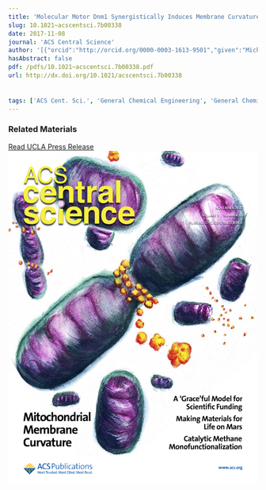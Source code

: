 ```yaml
---
title: 'Molecular Motor Dnm1 Synergistically Induces Membrane Curvature To Facilitate Mitochondrial Fission'
slug: 10.1021~acscentsci.7b00338
date: 2017-11-08
journal: 'ACS Central Science'
author: '[{"orcid":"http://orcid.org/0000-0003-1613-9501","given":"Michelle W.","family":"Lee","isGerard":false,"isMember":true,"isFirst":false,"isCorresponding":false},{"orcid":"http://orcid.org/0000-0001-5144-2552","given":"Ernest Y.","family":"Lee","isGerard":false,"isMember":true,"isFirst":false,"isCorresponding":false},{"orcid":"http://orcid.org/0000-0002-3310-3992","given":"Ghee Hwee","family":"Lai","isGerard":false,"isMember":true,"isFirst":false,"isCorresponding":false},{"given":"Nolan W.","family":"Kennedy","isGerard":false,"isMember":false,"isFirst":false,"isCorresponding":false},{"orcid":"http://orcid.org/0000-0002-1445-6522","given":"Ammon E.","family":"Posey","isGerard":false,"isMember":false,"isFirst":false,"isCorresponding":false},{"orcid":"http://orcid.org/0000-0001-5074-0304","given":"Wujing","family":"Xian","isGerard":false,"isMember":true,"isFirst":false,"isCorresponding":false},{"orcid":"http://orcid.org/0000-0002-8829-9726","given":"Andrew L.","family":"Ferguson","isGerard":false,"isMember":false,"isFirst":false,"isCorresponding":false},{"orcid":"http://orcid.org/0000-0001-6228-3905","given":"R. Blake","family":"Hill","isGerard":false,"isMember":false,"isFirst":false,"isCorresponding":false},{"given":"Gerard C. L.","family":"Wong","isGerard":true,"isMember":true,"isFirst":false,"isCorresponding":false}]'
hasAbstract: false
pdf: /pdfs/10.1021~acscentsci.7b00338.pdf
url: http://dx.doi.org/10.1021/acscentsci.7b00338


tags: ['ACS Cent. Sci.', 'General Chemical Engineering', 'General Chemistry']
---
```

<!--truncate-->


### Related Materials

[Read UCLA Press Release](http://newsroom.ucla.edu/releases/ucla-bioengineers-discover-mechanism-that-regulates-cells-powerhouses) ![ACS Central Science Cover](/img/covers/10.1021~acscentsci.7b00338.jpg)